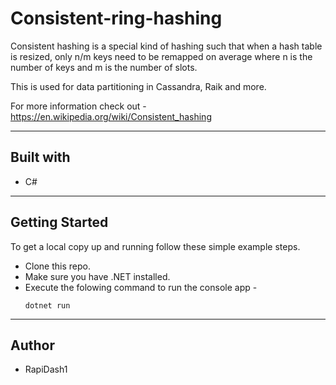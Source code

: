 # Consistent-ring-hashing

Consistent hashing is a special kind of hashing such that when a hash table is resized, only n/m keys need to be remapped on average where n is the number of keys and m is the number of slots.

This is used for data partitioning in Cassandra, Raik and more.

For more information check out - https://en.wikipedia.org/wiki/Consistent_hashing

---

## Built with
- C#

---

## Getting Started

To get a local copy up and running follow these simple example steps.

- Clone this repo.
- Make sure you have .NET installed.
- Execute the folowing command to run the console app - 
    ```
    dotnet run
    ```

---

## Author
- RapiDash1